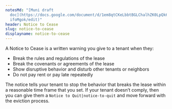 ```yaml
---
notesMd: "[Muni draft
  doc](https://docs.google.com/document/d/1em8qtCKeLbbtBGLChalhZK0LpQk6w4sS3YA2\
  ifoMgok/edit)"
header: Notice to Cease
slug: notice-to-cease
displayname: notice-to-cease
---
```

A Notice to Cease is a written warning you give to a tenant when they:

* Break the rules and regulations of the lease
* Break the covenants or agreements of the lease
* Show disruptive behavior and disturb other tenants or neighbors
* Do not pay rent or pay late repeatedly

The notice tells your tenant to stop the behavior that breaks the lease within a reasonable time frame that you set. If your tenant doesn’t comply, then you can give them a `Notice to Quit|notice-to-quit` and move forward with the eviction process.